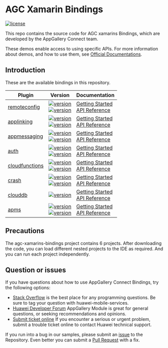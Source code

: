 # AGC Xamarin Bindings
[![license](https://img.shields.io/badge/license-Apache--2.0-green)](./LICENCE)

This repo contains the source code for AGC xamarins Bindings, which are developed by the AppGallery Connect team.

These demos enable access to using specific APIs. For more information
about demos, and how to use them, see
[Official Documentations](https://developer.huawei.com/consumer/en/doc/development/AppGallery-connect-Guides/agc-get-started).


## Introduction
These are the available bindings in this repository.

| Plugin | Version | Documentation |
|--------|-----|-----|
| [remoteconfig](./remoteconfig) | [![version](https://img.shields.io/nuget/v/Huawei.Agconnect.iOS.Remoteconfig.svg?label=Xamarin.iOS)](https://www.nuget.org/packages/Huawei.Agconnect.iOS.Remoteconfig) <br>[![version](https://img.shields.io/nuget/v/Huawei.Agconnect.Remoteconfig.svg?label=Xamarin.Android)](https://www.nuget.org/packages/Huawei.Agconnect.Remoteconfig)|[Getting Started](https://developer.huawei.com/consumer/en/doc/development/AppGallery-connect-Guides/remoteconfig-xamarin-releasenotes-0000001135676681) <br/> [API Reference](https://developer.huawei.com/consumer/en/doc/development/AppGallery-connect-References/remoteconfig-overview-main-0000001088768192) |
| [applinking](./applinking)|[![version](https://img.shields.io/nuget/v/Huawei.Agconnect.iOS.Applinking.svg?label=Xamarin.iOS)](https://www.nuget.org/packages/Huawei.Agconnect.iOS.Applinking) <br>[![version](https://img.shields.io/nuget/v/Huawei.Agconnect.Applinking.svg?label=Xamarin.Android)](https://www.nuget.org/packages/Huawei.Agconnect.Applinking)|[Getting Started](https://developer.huawei.com/consumer/en/doc/development/AppGallery-connect-Guides/agc-get-started-xamarin#h1-1617284872937-1) <br/> [API Reference](https://developer.huawei.com/consumer/en/doc/development/AppGallery-connect-References/applinking-overview-main-0000001076677086) |
| [appmessaging](./appmessaging)|[![version](https://img.shields.io/nuget/v/Huawei.Agconnect.iOS.Appmessaging.svg?label=Xamarin.iOS)](https://www.nuget.org/packages/Huawei.Agconnect.iOS.Appmessaging) <br>[![version](https://img.shields.io/nuget/v/Huawei.Agconnect.Appmessaging.svg?label=Xamarin.Android)](https://www.nuget.org/packages/Huawei.Agconnect.Appmessaging)|[Getting Started](https://developer.huawei.com/consumer/en/doc/development/AppGallery-connect-Guides/agc-get-started-xamarin#h1-1617284872937-1) <br/> [API Reference](https://developer.huawei.com/consumer/en/doc/development/AppGallery-connect-References/appmessaging-overview-main-0000001070934262) |
| [auth](./auth)|[![version](https://img.shields.io/nuget/v/Huawei.Agconnect.iOS.Auth.svg?label=Xamarin.iOS)](https://www.nuget.org/packages/Huawei.Agconnect.iOS.Auth) <br>[![version](https://img.shields.io/nuget/v/Huawei.Agconnect.Auth.svg?label=Xamarin.Android)](https://www.nuget.org/packages/Huawei.Agconnect.Auth) |[Getting Started](https://developer.huawei.com/consumer/en/doc/development/AppGallery-connect-Guides/agc-get-started-xamarin#h1-1617284872937-1) <br/> [API Reference](https://developer.huawei.com/consumer/en/doc/development/AppGallery-connect-References/auth-overview-main-0000001098779626) |
| [cloudfunctions](./cloudfunctions)|[![version](https://img.shields.io/nuget/v/Huawei.Agconnect.iOS.Function.svg?label=Xamarin.iOS)](https://www.nuget.org/packages/Huawei.Agconnect.iOS.Function) <br>[![version](https://img.shields.io/nuget/v/Huawei.Agconnect.Function.svg?label=Xamarin.Android)](https://www.nuget.org/packages/Huawei.Agconnect.Function) |[Getting Started](https://developer.huawei.com/consumer/en/doc/development/AppGallery-connect-Guides/agc-get-started-xamarin#h1-1617284872937-1) <br/> [API Reference](https://developer.huawei.com/consumer/en/doc/development/AppGallery-connect-References/cloudfunctions-overview-main-0000001097403208) |
| [crash](./crash)|[![version](https://img.shields.io/nuget/v/Huawei.Agconnect.iOS.Crash.svg?label=Xamarin.iOS)](https://www.nuget.org/packages/Huawei.Agconnect.iOS.Crash) <br>[![version](https://img.shields.io/nuget/v/Huawei.Agconnect.Crash.svg?label=Xamarin.Android)](https://www.nuget.org/packages/Huawei.Agconnect.Crash)|[Getting Started](https://developer.huawei.com/consumer/en/doc/development/AppGallery-connect-Guides/agc-get-started-xamarin#h1-1617284872937-1) <br/> [API Reference](https://developer.huawei.com/consumer/en/doc/development/AppGallery-connect-References/crash-overview-main-0000001130785207) |
|[clouddb](./clouddb)|[![version](https://img.shields.io/nuget/v/Huawei.Agconnect.CloudDatabase.svg?label=Xamarin.Android)](https://www.nuget.org/packages/Huawei.Agconnect.CloudDatabase) |[Getting Started](https://developer.huawei.com/consumer/en/doc/development/AppGallery-connect-Guides/agc-get-started-xamarin#h1-1617284872937-1) <br/> [API Reference](https://developer.huawei.com/consumer/en/doc/development/AppGallery-connect-References/clouddb-xamarin-0000001111776788) |
| [apms](./apms)|[![version](https://img.shields.io/nuget/v/Huawei.Agconnect.iOS.Apms.svg?label=Xamarin.iOS)](https://www.nuget.org/packages/Huawei.Agconnect.iOS.Apms) <br>[![version](https://img.shields.io/nuget/v/Huawei.Agconnect.Apms.svg?label=Xamarin.Android)](https://www.nuget.org/packages/Huawei.Agconnect.Apms)|[Getting Started](https://developer.huawei.com/consumer/en/doc/development/AppGallery-connect-Guides/agc-get-started-xamarin#h1-1617284872937-1) <br/> [API Reference](https://developer.huawei.com/consumer/en/doc/development/AppGallery-connect-References/android-0000001186572763) |



## Precautions
The agc-xamarins-bindings project contains 6 projects. After downloading the code, you can load different nested projects to the IDE as required. And you can run each project independently.

## Question or issues
If you have questions about how to use AppGallery Connect Bindings, try the following options:  
* [Stack Overflow](https://stackoverflow.com/questions/tagged/appgallery) is the best place for any programming questions. Be sure to tag your question with huawei-mobile-services.  
* [Huawei Developer Forum](https://forums.developer.huawei.com/forumPortal/en/home?fid=0101188387844930001) AppGallery Module is great for general questions, or seeking recommendations and opinions.
* [Submit ticket online](https://developer.huawei.com/consumer/en/support/feedback/#/) If you encounter a serious or urgent problem, submit a trouble ticket online to contact Huawei technical support.

If you run into a bug in our samples, please submit an [issue](https://github.com/AppGalleryConnect/agc-android-bindings/issues) to the Repository. Even better you can submit a [Pull Request](https://github.com/AppGalleryConnect/agc-android-bindings/pulls) with a fix.

